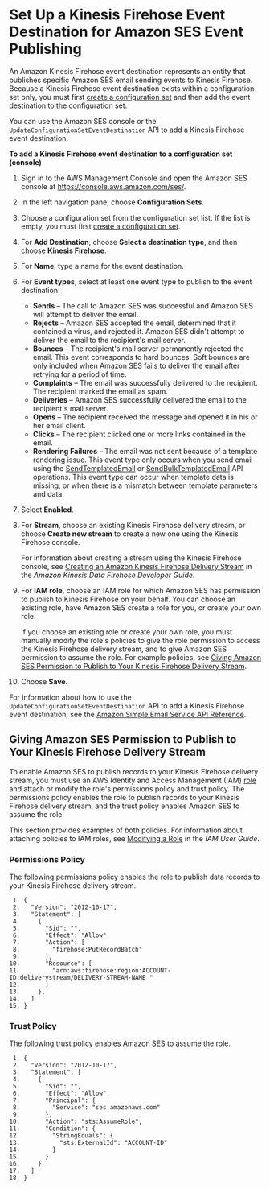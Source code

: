 # Set Up a Kinesis Firehose Event Destination for Amazon SES Event Publishing<a name="event-publishing-add-event-destination-firehose"></a>

An Amazon Kinesis Firehose event destination represents an entity that publishes specific Amazon SES email sending events to Kinesis Firehose\. Because a Kinesis Firehose event destination exists within a configuration set only, you must first [create a configuration set](event-publishing-create-configuration-set.md) and then add the event destination to the configuration set\.

You can use the Amazon SES console or the `UpdateConfigurationSetEventDestination` API to add a Kinesis Firehose event destination\. 

**To add a Kinesis Firehose event destination to a configuration set \(console\)**

1. Sign in to the AWS Management Console and open the Amazon SES console at [https://console\.aws\.amazon\.com/ses/](https://console.aws.amazon.com/ses/)\.

1. In the left navigation pane, choose **Configuration Sets**\.

1. Choose a configuration set from the configuration set list\. If the list is empty, you must first [create a configuration set](event-publishing-create-configuration-set.md)\.

1. For **Add Destination**, choose **Select a destination type**, and then choose **Kinesis Firehose**\.

1. For **Name**, type a name for the event destination\.

1. For **Event types**, select at least one event type to publish to the event destination:
   + **Sends** – The call to Amazon SES was successful and Amazon SES will attempt to deliver the email\.
   + **Rejects** – Amazon SES accepted the email, determined that it contained a virus, and rejected it\. Amazon SES didn't attempt to deliver the email to the recipient's mail server\.
   + **Bounces** – The recipient's mail server permanently rejected the email\. This event corresponds to hard bounces\. Soft bounces are only included when Amazon SES fails to deliver the email after retrying for a period of time\.
   + **Complaints** – The email was successfully delivered to the recipient\. The recipient marked the email as spam\.
   + **Deliveries** – Amazon SES successfully delivered the email to the recipient's mail server\.
   + **Opens** – The recipient received the message and opened it in his or her email client\.
   + **Clicks** – The recipient clicked one or more links contained in the email\.
   + **Rendering Failures** – The email was not sent because of a template rendering issue\. This event type only occurs when you send email using the [SendTemplatedEmail](http://docs.aws.amazon.com/ses/latest/APIReference/API_SendTemplatedEmail.html) or [SendBulkTemplatedEmail](http://docs.aws.amazon.com/ses/latest/APIReference/API_SendBulkTemplatedEmail.html) API operations\. This event type can occur when template data is missing, or when there is a mismatch between template parameters and data\.

1. Select **Enabled**\.

1. For **Stream**, choose an existing Kinesis Firehose delivery stream, or choose **Create new stream** to create a new one using the Kinesis Firehose console\.

   For information about creating a stream using the Kinesis Firehose console, see [Creating an Amazon Kinesis Firehose Delivery Stream](http://docs.aws.amazon.com/firehose/latest/dev/basic-create.html) in the *Amazon Kinesis Data Firehose Developer Guide*\.

1. For **IAM role**, choose an IAM role for which Amazon SES has permission to publish to Kinesis Firehose on your behalf\. You can choose an existing role, have Amazon SES create a role for you, or create your own role\.

   If you choose an existing role or create your own role, you must manually modify the role's policies to give the role permission to access the Kinesis Firehose delivery stream, and to give Amazon SES permission to assume the role\. For example policies, see [Giving Amazon SES Permission to Publish to Your Kinesis Firehose Delivery Stream](#event-publishing-add-event-destination-firehose-role)\. 

1. Choose **Save**\.

For information about how to use the `UpdateConfigurationSetEventDestination` API to add a Kinesis Firehose event destination, see the [Amazon Simple Email Service API Reference](http://docs.aws.amazon.com/ses/latest/APIReference/API_UpdateConfigurationSetEventDestination.html)\.

## Giving Amazon SES Permission to Publish to Your Kinesis Firehose Delivery Stream<a name="event-publishing-add-event-destination-firehose-role"></a>

To enable Amazon SES to publish records to your Kinesis Firehose delivery stream, you must use an AWS Identity and Access Management \(IAM\) [role](http://docs.aws.amazon.com/IAM/latest/UserGuide/id_roles.html) and attach or modify the role's permissions policy and trust policy\. The permissions policy enables the role to publish records to your Kinesis Firehose delivery stream, and the trust policy enables Amazon SES to assume the role\.

This section provides examples of both policies\. For information about attaching policies to IAM roles, see [Modifying a Role](http://docs.aws.amazon.com/IAM/latest/UserGuide/id_roles_manage_modify.html) in the *IAM User Guide*\. 

### Permissions Policy<a name="event-publishing-add-event-destination-firehose-role-permission"></a>

The following permissions policy enables the role to publish data records to your Kinesis Firehose delivery stream\.

```
 1. {
 2.   "Version": "2012-10-17",
 3.   "Statement": [
 4.     {
 5.       "Sid": "",
 6.       "Effect": "Allow",
 7.       "Action": [
 8.         "firehose:PutRecordBatch"
 9.       ],
10.       "Resource": [
11.         "arn:aws:firehose:region:ACCOUNT-ID:deliverystream/DELIVERY-STREAM-NAME "
12.       ]
13.     },
14.   ]
15. }
```

### Trust Policy<a name="event-publishing-add-event-destination-firehose-role-trust"></a>

The following trust policy enables Amazon SES to assume the role\.

```
 1. {
 2.   "Version": "2012-10-17",
 3.   "Statement": [
 4.     {
 5.       "Sid": "",
 6.       "Effect": "Allow",
 7.       "Principal": {
 8.         "Service": "ses.amazonaws.com"
 9.       },
10.       "Action": "sts:AssumeRole",
11.       "Condition": {
12.         "StringEquals": {
13.           "sts:ExternalId": "ACCOUNT-ID"
14.         }
15.       }
16.     }
17.   ]
18. }
```